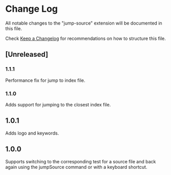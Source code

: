 # Change Log

All notable changes to the "jump-source" extension will be documented in this file.

Check [Keep a Changelog](http://keepachangelog.com/) for recommendations on how to structure this file.

## [Unreleased]

### 1.1.1

Performance fix for jump to index file.

### 1.1.0

Adds support for jumping to the closest index file.

## 1.0.1

Adds logo and keywords.

## 1.0.0

Supports switching to the corresponding test for a source file and back again using the jumpSource command or with a keyboard shortcut.
